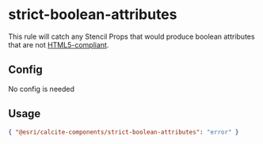 # strict-boolean-attributes

This rule will catch any Stencil Props that would produce boolean attributes that are not [HTML5-compliant](https://html.spec.whatwg.org/multipage/common-microsyntaxes.html#boolean-attributes). 

## Config

No config is needed

## Usage

```json
{ "@esri/calcite-components/strict-boolean-attributes": "error" }
```
